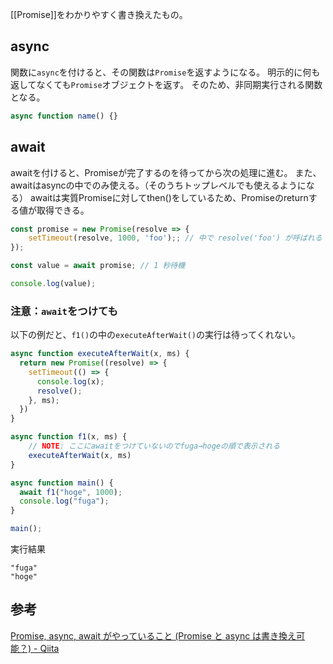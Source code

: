 [[Promise]]をわかりやすく書き換えたもの。

## async
関数に`async`を付けると、その関数は`Promise`を返すようになる。
明示的に何も返してなくても`Promise`オブジェクトを返す。
そのため、非同期実行される関数となる。
```js
async function name() {}
```

## await
awaitを付けると、Promiseが完了するのを待ってから次の処理に進む。
また、awaitはasyncの中でのみ使える。（そのうちトップレベルでも使えるようになる）
awaitは実質Promiseに対してthen()をしているため、Promiseのreturnする値が取得できる。
```js
const promise = new Promise(resolve => {
    setTimeout(resolve, 1000, 'foo');; // 中で resolve('foo') が呼ばれる
});

const value = await promise; // 1 秒待機

console.log(value);
```

### 注意：`await`をつけても
以下の例だと、`f1()`の中の`executeAfterWait()`の実行は待ってくれない。
```ts
async function executeAfterWait(x, ms) {
  return new Promise((resolve) => {
    setTimeout(() => {
      console.log(x);
      resolve();
    }, ms);
  })
}

async function f1(x, ms) {
    // NOTE: ここにawaitをつけていないのでfuga→hogeの順で表示される
	executeAfterWait(x, ms)
}

async function main() {
  await f1("hoge", 1000);
  console.log("fuga");
}

main();
```
実行結果
```
"fuga"
"hoge"
```

## 参考
[Promise, async, await がやっていること (Promise と async は書き換え可能？) - Qiita](https://qiita.com/kerupani129/items/2619316d6ba0ccd7be6a#31-async-%E9%96%A2%E6%95%B0)